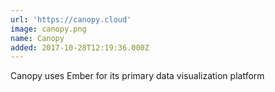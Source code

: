 ```yaml
---
url: 'https://canopy.cloud'
image: canopy.png
name: Canopy
added: 2017-10-28T12:19:36.000Z
---
```

Canopy uses Ember for its primary data visualization platform